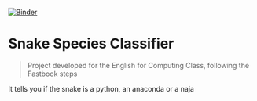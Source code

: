 [![Binder](https://mybinder.org/badge_logo.svg)](https://mybinder.org/v2/gh/eduqz/fastai-deploy/HEAD?urlpath=%2Fvoila%2Frender%2Fsnake_species_classifier.ipynb)

# Snake Species Classifier

> Project developed for the English for Computing Class, following the Fastbook steps

It tells you if the snake is a python, an anaconda or a naja
